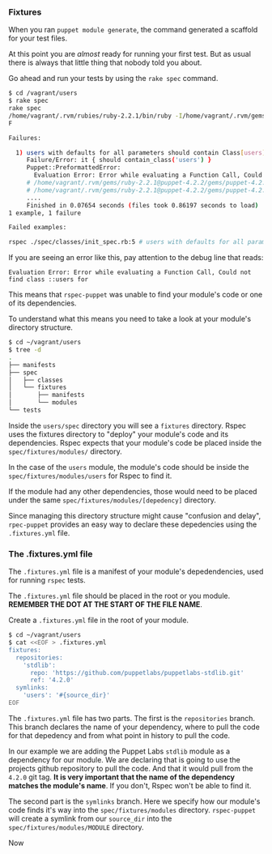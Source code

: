 ### Fixtures

When you ran `puppet module generate`, the command generated a scaffold for your test files.

At this point you are *almost* ready for running your first test. But as usual there is always that little thing that nobody told you about.

Go ahead and run your tests by using the `rake spec` command.

```bash
$ cd /vagrant/users
$ rake spec
rake spec
/home/vagrant/.rvm/rubies/ruby-2.2.1/bin/ruby -I/home/vagrant/.rvm/gems/ruby-2.2.1@puppet-4.2.2/gems/rspec-support-3.3.0/lib:/home/vagrant/.rvm/gems/ruby-2.2.1@puppet-4.2.2/gems/rspec-core-3.3.2/lib /home/vagrant/.rvm/gems/ruby-2.2.1@puppet-4.2.2/gems/rspec-core-3.3.2/exe/rspec --pattern spec/\{classes,defines,unit,functions,hosts,integration\}/\*\*/\*_spec.rb --color
F

Failures:

  1) users with defaults for all parameters should contain Class[users]
     Failure/Error: it { should contain_class('users') }
     Puppet::PreformattedError:
       Evaluation Error: Error while evaluating a Function Call, Could not find class ::users for vagrant-ubuntu-trusty-64.eau.wi.charter.com at line 1:1 on node vagrant-ubuntu-trusty-64.eau.wi.charter.com
     # /home/vagrant/.rvm/gems/ruby-2.2.1@puppet-4.2.2/gems/puppet-4.2.2/lib/puppet/parser/compiler.rb:207:in `block in evaluate_classes'
     # /home/vagrant/.rvm/gems/ruby-2.2.1@puppet-4.2.2/gems/puppet-4.2.2/lib/puppet/parser/compiler.rb:206:in `collect'
     ....
     Finished in 0.07654 seconds (files took 0.86197 seconds to load)
1 example, 1 failure

Failed examples:

rspec ./spec/classes/init_spec.rb:5 # users with defaults for all parameters should contain Class[users]
```

If you are seeing an error like this, pay attention to the debug line that reads:

`Evaluation Error: Error while evaluating a Function Call, Could not find class ::users for`

This means that `rspec-puppet` was unable to find your module's code or one of its dependencies.

To understand what this means you need to take a look at your module's directory structure. 

```bash
$ cd ~/vagrant/users
$ tree -d
.
├── manifests
├── spec
│   ├── classes
│   └── fixtures
│       ├── manifests
│       └── modules
└── tests
```

Inside the `users/spec` directory you will see a `fixtures` directory. Rspec uses the fixtures directory to "deploy" your module's code and its dependencies. Rspec expects that your module's code be placed inside the `spec/fixtures/modules/` directory. 

In the case of the `users` module, the module's code should be inside the `spec/fixtures/modules/users` for Rspec to find it.

If the module had any other dependencies, those would need to be placed under the same `spec/fixtures/modules/[depedency]` directory.

Since managing this directory structure might cause "confusion and delay", `rpec-puppet` provides an easy way to declare these depedencies using the `.fixtures.yml` file.

### The .fixtures.yml file

The `.fixtures.yml` file is a manifest of your module's depedendencies, used for running `rspec` tests.

The `.fixtures.yml` file should be placed in the root or you module. **REMEMBER THE DOT AT THE START OF THE FILE NAME**.

Create a `.fixtures.yml` file in the root of your module.

```bash
$ cd ~/vagrant/users
$ cat <<EOF > .fixtures.yml
fixtures:
  repositories:
    'stdlib':
      repo: 'https://github.com/puppetlabs/puppetlabs-stdlib.git'
      ref: '4.2.0'
  symlinks:
    'users': '#{source_dir}'
EOF
```

The `.fixtures.yml` file has two parts. The first is the `repositories` branch. This branch declares the name of your dependency, where to pull the code for that depedency and from what point in history to pull the code.

In our example we are adding the Puppet Labs `stdlib` module as a dependency for our module. We are declaring that is going to use the projects github repository to pull the code. And that it would pull from the `4.2.0` git tag. **It is very important that the name of the dependency matches the module's name**. If you don't, Rspec won't be able to find it.

The second part is the `symlinks` branch. Here we specify how our module's code finds it's way into the `spec/fixtures/modules` directory. `rspec-puppet` will create a symlink from our `source_dir` into the `spec/fixtures/modules/MODULE` directory.

Now 





